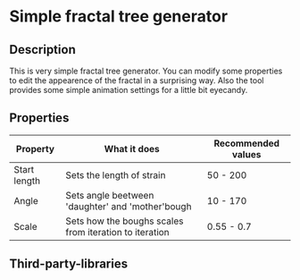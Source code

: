 # Simple fractal tree generator
## Description
This is very simple fractal tree generator.
You can modify some properties to edit the appearence of the fractal in a surprising way.
Also the tool provides some simple animation settings for a little bit eyecandy.
## Properties
| Property | What it does | Recommended values |
| ------------- | ------------- | --------- |
| Start length | Sets the length of strain | 50 - 200 |
| Angle | Sets angle beetween 'daughter' and 'mother'bough  | 10 - 170 |
| Scale | Sets how the boughs scales from iteration to iteration  | 0.55 - 0.7 |
## Third-party-libraries
